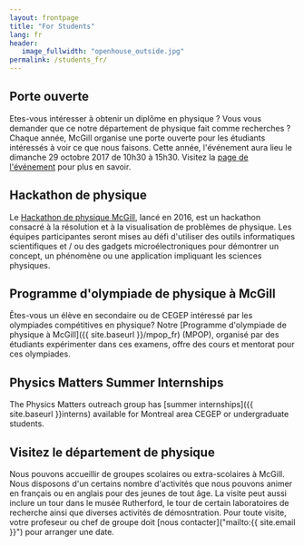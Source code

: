 ```yaml
---
layout: frontpage
title: "For Students"
lang: fr
header:
   image_fullwidth: "openhouse_outside.jpg"
permalink: /students_fr/
---
```


## Porte ouverte
Etes-vous intéresser à obtenir un diplôme en physique ? Vous vous demander que ce notre département de physique fait comme recherches ? Chaque année, McGill organise une porte ouverte pour les étudiants intéressés à voir ce que nous faisons. <!--Visitez la [page des événements]({{ site.baseurl }}/events_fr) pour plus en savoir.--> Cette année, l'événement aura lieu le dimanche 29 octobre 2017 de 10h30 à 15h30. Visitez la [page de l'événement](https://www.mcgill.ca/openhouse/fr) pour plus en savoir.


## Hackathon de physique
Le [Hackathon de physique McGill](http://www.physics.mcgill.ca/hackathon2017/), lancé en 2016, est un hackathon consacré à la résolution et à la visualisation de problèmes de physique. Les équipes participantes seront mises au défi d'utiliser des outils informatiques scientifiques et / ou des gadgets microélectroniques pour démontrer un concept, un phénomène ou une application impliquant les sciences physiques.

## Programme d'olympiade de physique à McGill
Êtes-vous un élève en secondaire ou de CEGEP intéressé par les olympiades compétitives en physique? Notre [Programme d'olympiade de physique à McGill]({{ site.baseurl }}/mpop_fr) (MPOP), organisé par des étudiants expérimenter dans ces examens, offre des cours et mentorat pour ces olympiades.

## Physics Matters Summer Internships
The Physics Matters outreach group has [summer internships]({{ site.baseurl }}interns) available for Montreal area CEGEP or undergraduate students.

## Visitez le département de physique
Nous pouvons accueillir de groupes scolaires ou extra-scolaires à McGill. Nous disposons d'un certains nombre d'activités que nous pouvons animer en français ou en anglais pour des jeunes de tout âge. La visite peut aussi inclure un tour dans le musée Rutherford, le tour de certain laboratoires de recherche ainsi que diverses activités de démosntration.
Pour toute visite, votre profeseur ou chef de groupe doit [nous contacter]("mailto:{{ site.email }}") pour arranger une date.
